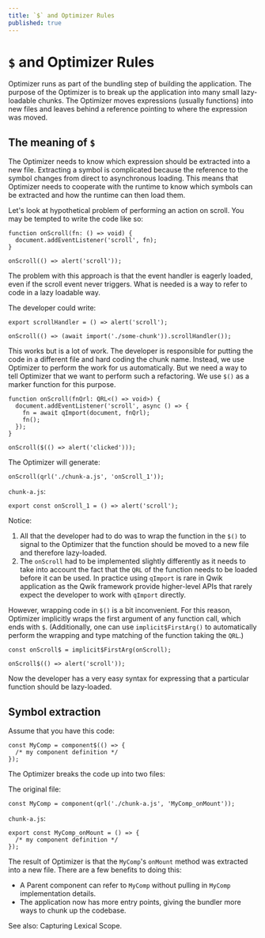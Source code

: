 ```yaml
---
title: `$` and Optimizer Rules
published: true
---
```


# `$` and Optimizer Rules

Optimizer runs as part of the bundling step of building the application. The purpose of the Optimizer is to break up the application into many small lazy-loadable chunks. The Optimizer moves expressions (usually functions) into new files and leaves behind a reference pointing to where the expression was moved.

## The meaning of `$`

The Optimizer needs to know which expression should be extracted into a new file. Extracting a symbol is complicated because the reference to the symbol changes from direct to asynchronous loading. This means that Optimizer needs to cooperate with the runtime to know which symbols can be extracted and how the runtime can then load them.

Let's look at hypothetical problem of performing an action on scroll. You may be tempted to write the code like so:

```typescript=
function onScroll(fn: () => void) {
  document.addEventListener('scroll', fn);
}

onScroll(() => alert('scroll'));
```

The problem with this approach is that the event handler is eagerly loaded, even if the scroll event never triggers. What is needed is a way to refer to code in a lazy loadable way.

The developer could write:

```typescript=
export scrollHandler = () => alert('scroll');

onScroll(() => (await import('./some-chunk')).scrollHandler());
```

This works but is a lot of work. The developer is responsible for putting the code in a different file and hard coding the chunk name. Instead, we use Optimizer to perform the work for us automatically. But we need a way to tell Optimizer that we want to perform such a refactoring. We use `$()` as a marker function for this purpose.

```typescript=
function onScroll(fnQrl: QRL<() => void>) {
  document.addEventListener('scroll', async () => {
    fn = await qImport(document, fnQrl);
    fn();
  });
}

onScroll($(() => alert('clicked')));
```

The Optimizer will generate:

```typescript=
onScroll(qrl('./chunk-a.js', 'onScroll_1'));
```

`chunk-a.js`:

```typescript=
export const onScroll_1 = () => alert('scroll');
```

Notice:

1. All that the developer had to do was to wrap the function in the `$()` to signal to the Optimizer that the function should be moved to a new file and therefore lazy-loaded.
2. The `onScroll` had to be implemented slightly differently as it needs to take into account the fact that the `QRL` of the function needs to be loaded before it can be used. In practice using `qImport` is rare in Qwik application as the Qwik framework provide higher-level APIs that rarely expect the developer to work with `qImport` directly.

However, wrapping code in `$()` is a bit inconvenient. For this reason, Optimizer implicitly wraps the first argument of any function call, which ends with `$`. (Additionally, one can use `implicit$FirstArg()` to automatically perform the wrapping and type matching of the function taking the `QRL`.)

```typescript=
const onScroll$ = implicit$FirstArg(onScroll);

onScroll$(() => alert('scroll'));
```

Now the developer has a very easy syntax for expressing that a particular function should be lazy-loaded.

## Symbol extraction

Assume that you have this code:

```typescript=
const MyComp = component$(() => {
  /* my component definition */
});
```

The Optimizer breaks the code up into two files:

The original file:

```typescript=
const MyComp = component(qrl('./chunk-a.js', 'MyComp_onMount'));
```

`chunk-a.js`:

```typescript=
export const MyComp_onMount = () => {
  /* my component definition */
});
```

The result of Optimizer is that the `MyComp`'s `onMount` method was extracted into a new file. There are a few benefits to doing this:

- A Parent component can refer to `MyComp` without pulling in `MyComp` implementation details.
- The application now has more entry points, giving the bundler more ways to chunk up the codebase.

See also: Capturing Lexical Scope.
